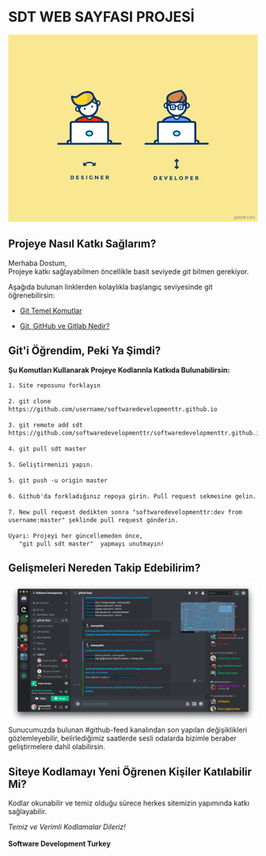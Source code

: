 # SDT WEB SAYFASI PROJESİ
![DesignGif](design.gif)
## **Projeye Nasıl Katkı Sağlarım?**
Merhaba Dostum,\
Projeye katkı sağlayabilmen öncellikle basit seviyede *git* bilmen gerekiyor. 

Aşağıda bulunan linklerden kolaylıkla başlangıç seviyesinde git öğrenebilirsin:

- [Git Temel Komutlar](https://rogerdudler.github.io/git-guide/index.tr.html)

- [Git, GitHub ve Gitlab Nedir?](https://www.youtube.com/watch?v=rWG70T7fePg&list=PLPrHLaayVkhnNstGIzQcxxnj6VYvsHBHy)

## **Git'i Öğrendim, Peki Ya Şimdi?**

**Şu Komutları Kullanarak Projeye Kodlarınla Katkıda Bulunabilirsin:**

```
1. Site reposunu forklayın

2. git clone https://github.com/username/softwaredevelopmenttr.github.io

3. git remote add sdt https://github.com/softwaredevelopmenttr/softwaredevelopmenttr.github.io.git

4. git pull sdt master

5. Geliştirmenizi yapın.

5. git push -u origin master

6. Github'da forkladığınız repoya girin. Pull request sekmesine gelin.

7. New pull request dedikten sonra "softwaredevelopmenttr:dev from username:master" şeklinde pull request gönderin.

Uyarı: Projeyi her güncellemeden önce, 
   "git pull sdt master"  yapmayı unutmayın!
```
## **Gelişmeleri Nereden Takip Edebilirim?**
![GithubFeed](githubFeed.png)
Sunucumuzda bulunan #github-feed kanalından son yapılan değişiklikleri gözlemleyebilir, belirlediğimiz saatlerde sesli odalarda bizimle beraber geliştirmelere dahil olabilirsin.

## **Siteye Kodlamayı Yeni Öğrenen Kişiler Katılabilir Mi?**
Kodlar okunabilir ve temiz olduğu sürece herkes sitemizin yapımında katkı sağlayabilir.

*Temiz ve Verimli Kodlamalar Dileriz!* \
\
**Software Development Turkey**
